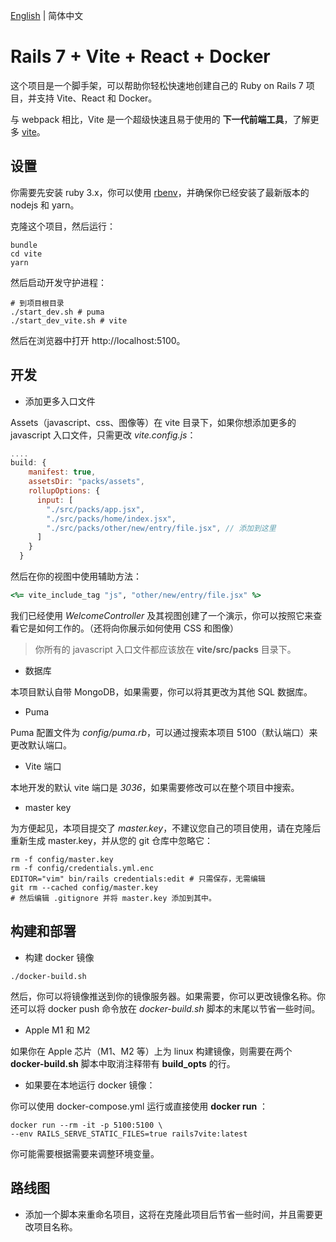 [English](./README.md) | 简体中文

# Rails 7 + Vite + React + Docker

这个项目是一个脚手架，可以帮助你轻松快速地创建自己的 Ruby on Rails 7 项目，并支持 Vite、React 和 Docker。

与 webpack 相比，Vite 是一个超级快速且易于使用的 **下一代前端工具**，了解更多 [vite](https://github.com/vitejs/vite)。

## 设置

你需要先安装 ruby​​ 3.x，你可以使用 [rbenv](https://github.com/rbenv/rbenv)，并确保你已经安装了最新版本的 nodejs 和 yarn。

克隆这个项目，然后运行：

```shell
bundle
cd vite
yarn
```

然后启动开发守护进程：

```shell
# 到项目根目录
./start_dev.sh # puma
./start_dev_vite.sh # vite
```

然后在浏览器中打开 http://localhost:5100。

## 开发

- 添加更多入口文件

Assets（javascript、css、图像等）在 vite 目录下，如果你想添加更多的 javascript 入口文件，只需更改 _vite.config.js_：

```javascript
....
build: {
    manifest: true,
    assetsDir: "packs/assets",
    rollupOptions: {
      input: [
        "./src/packs/app.jsx",
        "./src/packs/home/index.jsx",
        "./src/packs/other/new/entry/file.jsx", // 添加到这里
      ]
    }
  }
```

然后在你的视图中使用辅助方法：

```ruby
<%= vite_include_tag "js", "other/new/entry/file.jsx" %>
```

我们已经使用 _WelcomeController_ 及其视图创建了一个演示，你可以按照它来查看它是如何工作的。（还将向你展示如何使用 CSS 和图像）

> 你所有的 javascript 入口文件都应该放在 **vite/src/packs** 目录下。

- 数据库

本项目默认自带 MongoDB，如果需要，你可以将其更改为其他 SQL 数据库。

- Puma

Puma 配置文件为 _config/puma.rb_，可以通过搜索本项目 5100（默认端口）来更改默认端口。

- Vite 端口

本地开发的默认 vite 端口是 _3036_，如果需要修改可以在整个项目中搜索。

- master key

为方便起见，本项目提交了 _master.key_，不建议您自己的项目使用，请在克隆后重新生成 master.key，并从您的 git 仓库中忽略它：

```shell
rm -f config/master.key
rm -f config/credentials.yml.enc
EDITOR="vim" bin/rails credentials:edit # 只需保存，无需编辑
git rm --cached config/master.key
# 然后编辑 .gitignore 并将 master.key 添加到其中。
```

## 构建和部署

- 构建 docker 镜像

```shell
./docker-build.sh
```

然后，你可以将镜像推送到你的镜像服务器。如果需要，你可以更改镜像名称。你还可以将 docker push 命令放在 _docker-build.sh_ 脚本的末尾以节省一些时间。

- Apple M1 和 M2

如果你在 Apple 芯片（M1、M2 等）上为 linux 构建镜像，则需要在两个 **docker-build.sh** 脚本中取消注释带有 **build_opts** 的行。

- 如果要在本地运行 docker 镜像：

你可以使用 docker-compose.yml 运行或直接使用 **docker run** ：

```shell
docker run --rm -it -p 5100:5100 \
--env RAILS_SERVE_STATIC_FILES=true rails7vite:latest
```

你可能需要根据需要来调整环境变量。

## 路线图

- 添加一个脚本来重命名项目，这将在克隆此项目后节省一些时间，并且需要更改项目名称。
